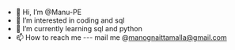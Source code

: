 - 👋 Hi, I’m @Manu-PE
- 👀 I’m interested in coding and sql
- 🌱 I’m currently learning sql and python
- 📫 How to reach me --- mail me @manognaittamalla@gmail.com

<!---
Manu-PE/Manu-PE is a ✨ special ✨ repository because its `README.md` (this file) appears on your GitHub profile.
You can click the Preview link to take a look at your changes.
--->
